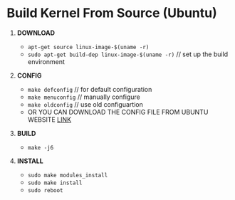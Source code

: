 # Build Kernel From Source (Ubuntu)

1. **DOWNLOAD**
    * `apt-get source linux-image-$(uname -r)`
    * `sudo apt-get build-dep linux-image-$(uname -r)` // set up the build environment

2. **CONFIG**
    * `make defconfig` // for default configuration
    * `make menuconfig` // manually configure
    * `make oldconfig` // use old configuartion
    * OR YOU CAN DOWNLOAD THE CONFIG FILE FROM UBUNTU WEBSITE [LINK](http://kernel.ubuntu.com/~kernel-ppa/configs/)

3. **BUILD**
    * `make -j6`

4. **INSTALL**
    * `sudo make modules_install`
    * `sudo make install`
    * `sudo reboot`
